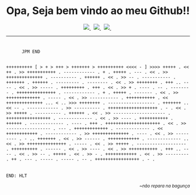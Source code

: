 <h1 align='center'>
 Opa, Seja bem vindo ao meu Github!!
</h1>

<p align='center'>
  <a target="_blank" href="https://www.linkedin.com/in/raphael-b-rodrigues-08b02889/">
    <img src="https://img.shields.io/badge/linkedin-%230077B5.svg?&style=for-the-badge&logo=linkedin&logoColor=white" />
  </a>&nbsp;
  <a target="_blank" href="https://stackoverflow.com/users/13589919/raphael-barbosa-rodrigues">
  <img src="https://img.shields.io/badge/stackoverflow-%23FF5722.svg?&style=for-the-badge&logo=Stackoverflow&logoColor=white" />
  </a>
    &nbsp;
  <a target="_blank" href="https://raphaelbr.dev/?origin=github">
  <img src="https://img.shields.io/badge/website-%23000000.svg?&style=for-the-badge&logo=write.as&logoColor=white" />
  </a>
  &nbsp;

</p>

<hr style="margin-bottom:1.5em">
<code>
 &nbsp&nbsp&nbsp&nbsp&nbspJPM END
 </code>
 <br />
<code>
++++++++++ [ > + > +++ > +++++++ > ++++++++++ <<<< - ] >>>> +++++ . << ++ . >> +++++++++++ . ------------ . + . +++++ . --- . << . >> ++++++++++++++ . ---------- . ++++++ . << . >> -- . ----------- . +++++++ . ++++++ . --------- . -------- . << . >> ++++++++ . +++ .. ---- . << . >> ----- . +++++++++ . +++ . << . >> + . ---- . -- . -------- . +++++++++++++++ . ------------ . + . +++++ . ------- . << . >> +++++++++++++ . ----- . << . >> ----------- . +++++++++++ . << ++++++++++++++ ... < .. >>> ++++++++ . ------------------ . +++++++ .. << -- . ------------ . >> ---------- . +++++++++++++++++++ . - . << . >> +++++ . ---------- . ++++++ . << . >> -------------------- . +++++++++++++++++ . ------------- . << . >> ---- . +++++++++++ . ++++++ . ------------- . ---- . +++ . +++++++++++++++++++++ . << . >> ----------------- . --- . +++++++++++++ . ------------- . << ++++++++++++ . ------------ . >> ++++++++++++++ . ---- . << . >> --------- . - .. +++++++ . << . >> ------ . ++++++++++++ . ------------- .. << . >> +++++++++++++++ . ----- . << . >> +++++ . ------------------- . ++++++++++ . ------ . << . >> ---- . << . >> +++++++++++ . +++ .. ---- . << . >> -- . +++++ . << . >> - . ++++++++++++ . << . >> --------- . ++ . --- . ----- . ----- . -- . +++++++++++++++++ . - .
</code>
<br />
<code>
END: HLT
</code>
 <p align='right'><small><i>~não repara na bagunça</i></small></p>
